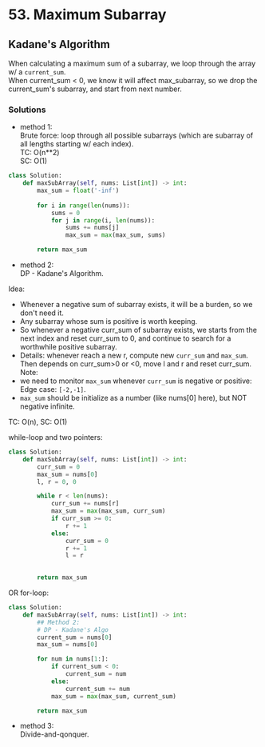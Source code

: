# 53. Maximum Subarray

## Kadane's Algorithm
When calculating a maximum sum of a subarray, we loop through the array w/ a `current_sum`. \
When current_sum < 0, we know it will affect max_subarray, so we drop the current_sum's subarray, and start from next number.

### Solutions
- method 1:\
Brute force: loop through all possible subarrays (which are subarray of all lengths starting w/ each index).\
TC: O(n**2)\
SC: O(1)

```python
class Solution:
    def maxSubArray(self, nums: List[int]) -> int:
        max_sum = float('-inf')
        
        for i in range(len(nums)):
            sums = 0
            for j in range(i, len(nums)):
                sums += nums[j]
                max_sum = max(max_sum, sums)

        return max_sum
```

- method 2:\
DP - Kadane's Algorithm.

Idea:
- Whenever a negative sum of subarray exists, it will be a burden, so we don't need it.
- Any subarray whose sum is positive is worth keeping.
- So whenever a negative curr_sum of subarray exists, we starts from the next index and reset curr_sum to 0, and continue to search for a worthwhile positive subarray.
- Details: whenever reach a new r, compute new `curr_sum` and `max_sum`. Then depends on curr_sum>0 or <0, move l and r and reset curr_sum.
Note:
- we need to monitor `max_sum` whenever `curr_sum` is negative or positive:\
  Edge case: `[-2,-1]`.
- `max_sum` should be initialize as a number (like nums[0] here), but NOT negative infinite.

TC: O(n), SC: O(1)

while-loop and two pointers:

```python
class Solution:
    def maxSubArray(self, nums: List[int]) -> int:
        curr_sum = 0
        max_sum = nums[0]
        l, r = 0, 0

        while r < len(nums):
            curr_sum += nums[r]
            max_sum = max(max_sum, curr_sum)
            if curr_sum >= 0:
                r += 1
            else:
                curr_sum = 0
                r += 1
                l = r
            

        return max_sum
```

OR for-loop:
```python
class Solution:
    def maxSubArray(self, nums: List[int]) -> int:
        ## Method 2:
        # DP - Kadane's Algo
        current_sum = nums[0]
        max_sum = nums[0]

        for num in nums[1:]:
            if current_sum < 0:
                current_sum = num
            else:
                current_sum += num
            max_sum = max(max_sum, current_sum)

        return max_sum
```

- method 3:\
Divide-and-qonquer.

```python

```
